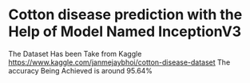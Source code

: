 # Cotton disease prediction with the Help of Model Named InceptionV3
The Dataset Has been Take from Kaggle
https://www.kaggle.com/janmejaybhoi/cotton-disease-dataset
The accuracy Being Achieved is around 95.64%
